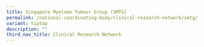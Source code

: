 ```yaml
---
title: Singapore Myelome Tumour Group (SMTG)
permalink: /national-coordinating-body/clinical-research-network/smtg/
variant: tiptap
description: ""
third_nav_title: Clinical Research Network
---
```

